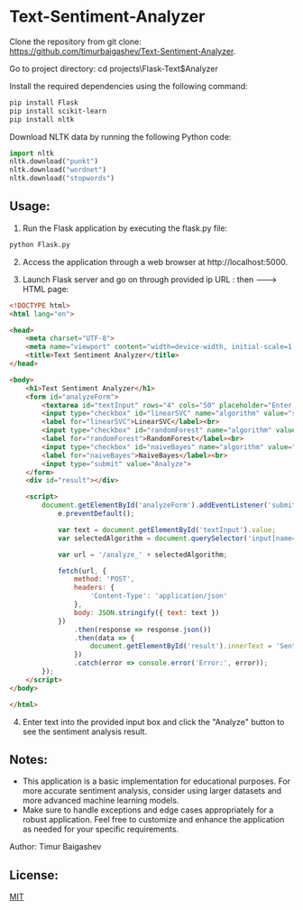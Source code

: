# Text-Sentiment-Analyzer
Clone the repository from git clone: https://github.com/timurbaigashev/Text-Sentiment-Analyzer.

Go to project directory: cd projects\Flask-Text$Analyzer

Install the required dependencies using the following command:

```bash
pip install Flask 
pip install scikit-learn 
pip install nltk
```

Download NLTK data by running the following Python code:
```python
import nltk
nltk.download("punkt")
nltk.download("wordnet")
nltk.download("stopwords")
```

## Usage:

1. Run the Flask application by executing the flask.py file:
```python
python Flask.py
```

2. Access the application through a web browser at http://localhost:5000.
  
3. Launch Flask server and go on through provided ip URL : then ---> HTML page:
```HTML
<!DOCTYPE html>
<html lang="en">

<head>
    <meta charset="UTF-8">
    <meta name="viewport" content="width=device-width, initial-scale=1.0">
    <title>Text Sentiment Analyzer</title>
</head>

<body>
    <h1>Text Sentiment Analyzer</h1>
    <form id="analyzeForm">
        <textarea id="textInput" rows="4" cols="50" placeholder="Enter your text here..."></textarea><br>
        <input type="checkbox" id="linearSVC" name="algorithm" value="svc">
        <label for="linearSVC">LinearSVC</label><br>
        <input type="checkbox" id="randomForest" name="algorithm" value="rf">
        <label for="randomForest">RandomForest</label><br>
        <input type="checkbox" id="naiveBayes" name="algorithm" value="nb">
        <label for="naiveBayes">NaiveBayes</label><br>
        <input type="submit" value="Analyze">
    </form>
    <div id="result"></div>

    <script>
        document.getElementById('analyzeForm').addEventListener('submit', function (e) {
            e.preventDefault();

            var text = document.getElementById('textInput').value;
            var selectedAlgorithm = document.querySelector('input[name="algorithm"]:checked').value;

            var url = '/analyze_' + selectedAlgorithm;

            fetch(url, {
                method: 'POST',
                headers: {
                    'Content-Type': 'application/json'
                },
                body: JSON.stringify({ text: text })
            })
                .then(response => response.json())
                .then(data => {
                    document.getElementById('result').innerText = 'Sentiment: ' + data.sentiment;
                })
                .catch(error => console.error('Error:', error));
        });
    </script>
</body>

</html>
```
4.  Enter text into the provided input box and click the "Analyze" button to see the sentiment analysis result.

## Notes:

- This application is a basic implementation for educational purposes. For more accurate sentiment analysis, consider using larger datasets and more advanced machine learning models.
- Make sure to handle exceptions and edge cases appropriately for a robust application.
Feel free to customize and enhance the application as needed for your specific requirements.

Author: Timur Baigashev

## License: 
[MIT](https://choosealicense.com/licenses/mit/)
